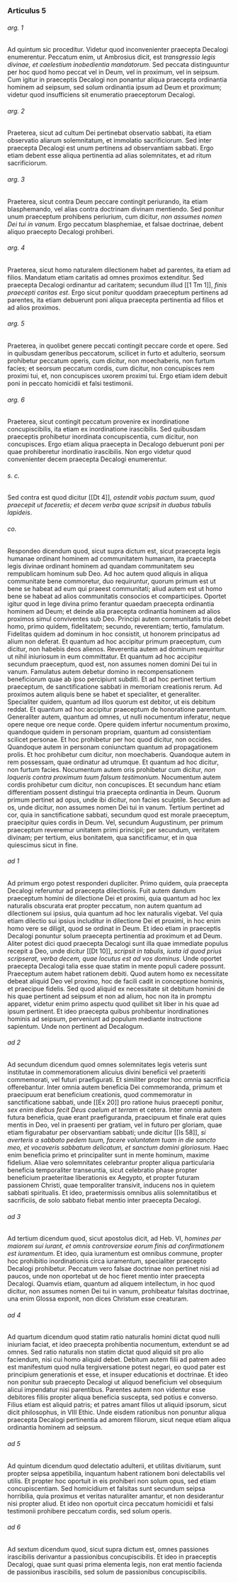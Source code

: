 ### Articulus 5

###### arg. 1
Ad quintum sic proceditur. Videtur quod inconvenienter praecepta Decalogi enumerentur. Peccatum enim, ut Ambrosius dicit, est *transgressio legis divinae, et caelestium inobedientia mandatorum*. Sed peccata distinguuntur per hoc quod homo peccat vel in Deum, vel in proximum, vel in seipsum. Cum igitur in praeceptis Decalogi non ponantur aliqua praecepta ordinantia hominem ad seipsum, sed solum ordinantia ipsum ad Deum et proximum; videtur quod insufficiens sit enumeratio praeceptorum Decalogi.

###### arg. 2
Praeterea, sicut ad cultum Dei pertinebat observatio sabbati, ita etiam observatio aliarum solemnitatum, et immolatio sacrificiorum. Sed inter praecepta Decalogi est unum pertinens ad observantiam sabbati. Ergo etiam debent esse aliqua pertinentia ad alias solemnitates, et ad ritum sacrificiorum.

###### arg. 3
Praeterea, sicut contra Deum peccare contingit periurando, ita etiam blasphemando, vel alias contra doctrinam divinam mentiendo. Sed ponitur unum praeceptum prohibens periurium, cum dicitur, *non assumes nomen Dei tui in vanum*. Ergo peccatum blasphemiae, et falsae doctrinae, debent aliquo praecepto Decalogi prohiberi.

###### arg. 4
Praeterea, sicut homo naturalem dilectionem habet ad parentes, ita etiam ad filios. Mandatum etiam caritatis ad omnes proximos extenditur. Sed praecepta Decalogi ordinantur ad caritatem; secundum illud [[1 Tm 1]], *finis praecepti caritas est*. Ergo sicut ponitur quoddam praeceptum pertinens ad parentes, ita etiam debuerunt poni aliqua praecepta pertinentia ad filios et ad alios proximos.

###### arg. 5
Praeterea, in quolibet genere peccati contingit peccare corde et opere. Sed in quibusdam generibus peccatorum, scilicet in furto et adulterio, seorsum prohibetur peccatum operis, cum dicitur, non moechaberis, non furtum facies; et seorsum peccatum cordis, cum dicitur, non concupisces rem proximi tui, et, non concupisces uxorem proximi tui. Ergo etiam idem debuit poni in peccato homicidii et falsi testimonii.

###### arg. 6
Praeterea, sicut contingit peccatum provenire ex inordinatione concupiscibilis, ita etiam ex inordinatione irascibilis. Sed quibusdam praeceptis prohibetur inordinata concupiscentia, cum dicitur, non concupisces. Ergo etiam aliqua praecepta in Decalogo debuerunt poni per quae prohiberetur inordinatio irascibilis. Non ergo videtur quod convenienter decem praecepta Decalogi enumerentur.

###### s. c.
Sed contra est quod dicitur [[Dt 4]], *ostendit vobis pactum suum, quod praecepit ut faceretis; et decem verba quae scripsit in duabus tabulis lapideis*.

###### co.
Respondeo dicendum quod, sicut supra dictum est, sicut praecepta legis humanae ordinant hominem ad communitatem humanam, ita praecepta legis divinae ordinant hominem ad quandam communitatem seu rempublicam hominum sub Deo. Ad hoc autem quod aliquis in aliqua communitate bene commoretur, duo requiruntur, quorum primum est ut bene se habeat ad eum qui praeest communitati; aliud autem est ut homo bene se habeat ad alios communitatis consocios et comparticipes. Oportet igitur quod in lege divina primo ferantur quaedam praecepta ordinantia hominem ad Deum; et deinde alia praecepta ordinantia hominem ad alios proximos simul conviventes sub Deo. Principi autem communitatis tria debet homo, primo quidem, fidelitatem; secundo, reverentiam; tertio, famulatum. Fidelitas quidem ad dominum in hoc consistit, ut honorem principatus ad alium non deferat. Et quantum ad hoc accipitur primum praeceptum, cum dicitur, non habebis deos alienos. Reverentia autem ad dominum requiritur ut nihil iniuriosum in eum committatur. Et quantum ad hoc accipitur secundum praeceptum, quod est, non assumes nomen domini Dei tui in vanum. Famulatus autem debetur domino in recompensationem beneficiorum quae ab ipso percipiunt subditi. Et ad hoc pertinet tertium praeceptum, de sanctificatione sabbati in memoriam creationis rerum. Ad proximos autem aliquis bene se habet et specialiter, et generaliter. Specialiter quidem, quantum ad illos quorum est debitor, ut eis debitum reddat. Et quantum ad hoc accipitur praeceptum de honoratione parentum. Generaliter autem, quantum ad omnes, ut nulli nocumentum inferatur, neque opere neque ore neque corde. Opere quidem infertur nocumentum proximo, quandoque quidem in personam propriam, quantum ad consistentiam scilicet personae. Et hoc prohibetur per hoc quod dicitur, non occides. Quandoque autem in personam coniunctam quantum ad propagationem prolis. Et hoc prohibetur cum dicitur, non moechaberis. Quandoque autem in rem possessam, quae ordinatur ad utrumque. Et quantum ad hoc dicitur, non furtum facies. Nocumentum autem oris prohibetur cum dicitur, *non loqueris contra proximum tuum falsum testimonium*. Nocumentum autem cordis prohibetur cum dicitur, non concupisces. Et secundum hanc etiam differentiam possent distingui tria praecepta ordinantia in Deum. Quorum primum pertinet ad opus, unde ibi dicitur, non facies sculptile. Secundum ad os, unde dicitur, non assumes nomen Dei tui in vanum. Tertium pertinet ad cor, quia in sanctificatione sabbati, secundum quod est morale praeceptum, praecipitur quies cordis in Deum. Vel, secundum Augustinum, per primum praeceptum reveremur unitatem primi principii; per secundum, veritatem divinam; per tertium, eius bonitatem, qua sanctificamur, et in qua quiescimus sicut in fine.

###### ad 1
Ad primum ergo potest responderi dupliciter. Primo quidem, quia praecepta Decalogi referuntur ad praecepta dilectionis. Fuit autem dandum praeceptum homini de dilectione Dei et proximi, quia quantum ad hoc lex naturalis obscurata erat propter peccatum, non autem quantum ad dilectionem sui ipsius, quia quantum ad hoc lex naturalis vigebat. Vel quia etiam dilectio sui ipsius includitur in dilectione Dei et proximi, in hoc enim homo vere se diligit, quod se ordinat in Deum. Et ideo etiam in praeceptis Decalogi ponuntur solum praecepta pertinentia ad proximum et ad Deum. Aliter potest dici quod praecepta Decalogi sunt illa quae immediate populus recepit a Deo, unde dicitur [[Dt 10]], *scripsit in tabulis, iuxta id quod prius scripserat, verba decem, quae locutus est ad vos dominus*. Unde oportet praecepta Decalogi talia esse quae statim in mente populi cadere possunt. Praeceptum autem habet rationem debiti. Quod autem homo ex necessitate debeat aliquid Deo vel proximo, hoc de facili cadit in conceptione hominis, et praecipue fidelis. Sed quod aliquid ex necessitate sit debitum homini de his quae pertinent ad seipsum et non ad alium, hoc non ita in promptu apparet, videtur enim primo aspectu quod quilibet sit liber in his quae ad ipsum pertinent. Et ideo praecepta quibus prohibentur inordinationes hominis ad seipsum, perveniunt ad populum mediante instructione sapientum. Unde non pertinent ad Decalogum.

###### ad 2
Ad secundum dicendum quod omnes solemnitates legis veteris sunt institutae in commemorationem alicuius divini beneficii vel praeteriti commemorati, vel futuri praefigurati. Et similiter propter hoc omnia sacrificia offerebantur. Inter omnia autem beneficia Dei commemoranda, primum et praecipuum erat beneficium creationis, quod commemoratur in sanctificatione sabbati, unde [[Ex 20]] pro ratione huius praecepti ponitur, *sex enim diebus fecit Deus caelum et terram* et cetera. Inter omnia autem futura beneficia, quae erant praefiguranda, praecipuum et finale erat quies mentis in Deo, vel in praesenti per gratiam, vel in futuro per gloriam, quae etiam figurabatur per observantiam sabbati; unde dicitur [[Is 58]], *si averteris a sabbato pedem tuum, facere voluntatem tuam in die sancto meo, et vocaveris sabbatum delicatum, et sanctum domini gloriosum*. Haec enim beneficia primo et principaliter sunt in mente hominum, maxime fidelium. Aliae vero solemnitates celebrantur propter aliqua particularia beneficia temporaliter transeuntia, sicut celebratio phase propter beneficium praeteritae liberationis ex Aegypto, et propter futuram passionem Christi, quae temporaliter transivit, inducens nos in quietem sabbati spiritualis. Et ideo, praetermissis omnibus aliis solemnitatibus et sacrificiis, de solo sabbato fiebat mentio inter praecepta Decalogi.

###### ad 3
Ad tertium dicendum quod, sicut apostolus dicit, ad Heb. VI, *homines per maiorem sui iurant, et omnis controversiae eorum finis ad confirmationem est iuramentum*. Et ideo, quia iuramentum est omnibus commune, propter hoc prohibitio inordinationis circa iuramentum, specialiter praecepto Decalogi prohibetur. Peccatum vero falsae doctrinae non pertinet nisi ad paucos, unde non oportebat ut de hoc fieret mentio inter praecepta Decalogi. Quamvis etiam, quantum ad aliquem intellectum, in hoc quod dicitur, non assumes nomen Dei tui in vanum, prohibeatur falsitas doctrinae, una enim Glossa exponit, non dices Christum esse creaturam.

###### ad 4
Ad quartum dicendum quod statim ratio naturalis homini dictat quod nulli iniuriam faciat, et ideo praecepta prohibentia nocumentum, extendunt se ad omnes. Sed ratio naturalis non statim dictat quod aliquid sit pro alio faciendum, nisi cui homo aliquid debet. Debitum autem filii ad patrem adeo est manifestum quod nulla tergiversatione potest negari, eo quod pater est principium generationis et esse, et insuper educationis et doctrinae. Et ideo non ponitur sub praecepto Decalogi ut aliquod beneficium vel obsequium alicui impendatur nisi parentibus. Parentes autem non videntur esse debitores filiis propter aliqua beneficia suscepta, sed potius e converso. Filius etiam est aliquid patris; et patres amant filios ut aliquid ipsorum, sicut dicit philosophus, in VIII Ethic. Unde eisdem rationibus non ponuntur aliqua praecepta Decalogi pertinentia ad amorem filiorum, sicut neque etiam aliqua ordinantia hominem ad seipsum.

###### ad 5
Ad quintum dicendum quod delectatio adulterii, et utilitas divitiarum, sunt propter seipsa appetibilia, inquantum habent rationem boni delectabilis vel utilis. Et propter hoc oportuit in eis prohiberi non solum opus, sed etiam concupiscentiam. Sed homicidium et falsitas sunt secundum seipsa horribilia, quia proximus et veritas naturaliter amantur, et non desiderantur nisi propter aliud. Et ideo non oportuit circa peccatum homicidii et falsi testimonii prohibere peccatum cordis, sed solum operis.

###### ad 6
Ad sextum dicendum quod, sicut supra dictum est, omnes passiones irascibilis derivantur a passionibus concupiscibilis. Et ideo in praeceptis Decalogi, quae sunt quasi prima elementa legis, non erat mentio facienda de passionibus irascibilis, sed solum de passionibus concupiscibilis.

